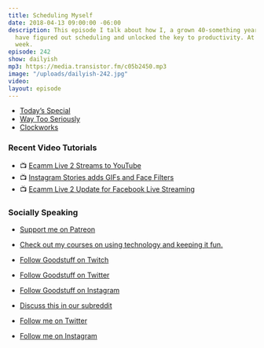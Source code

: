 ```yaml
---
title: Scheduling Myself
date: 2018-04-13 09:00:00 -06:00
description: This episode I talk about how I, a grown 40-something year old manbaby,
  have figured out scheduling and unlocked the key to productivity. At least for this
  week.
episode: 242
show: dailyish
mp3: https://media.transistor.fm/c05b2450.mp3
image: "/uploads/dailyish-242.jpg"
video: 
layout: episode
---
```


* [Today’s Special](https://goodstuff.fm/todaysspecial/)
* [Way Too Seriously](http://goodstuff.fm/wts/)
* [Clockworks](https://goodstuff.fm/clockworks/)

### Recent Video Tutorials

* 📺 [Ecamm Live 2 Streams to YouTube](https://www.youtube.com/watch?v=lpr267l4VDM)
* 📺 [Instagram Stories adds GIFs and Face Filters](https://www.youtube.com/watch?v=c3dGlqozYk4)
* 📺 [Ecamm Live 2 Update for Facebook Live Streaming](https://www.youtube.com/watch?v=nDWEGmDowys)

### Socially Speaking

* [Support me on Patreon](https://www.patreon.com/ichris)
* [Check out my courses on using technology and keeping it fun.](https://courses.chrisenns.com)

* [Follow Goodstuff on Twitch](https://www.twitch.tv/gsfm)
* [Follow Goodstuff on Twitter](https://twitter.com/goodstufffm)
* [Follow Goodstuff on Instagram](https://www.instagram.com/goodstuff_fm/)
* [Discuss this in our subreddit](https://www.reddit.com/r/Goodstuff_fm/)

* [Follow me on Twitter](https://www.twitter.com/ichris)
* [Follow me on Instagram](https://www.instagram.com/ichrisv2/)
